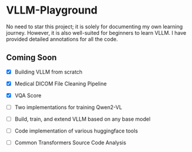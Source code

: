# VLLM-Playground

No need to star this project; it is solely for documenting my own learning journey. However, it is also well-suited for beginners to learn VLLM. I have provided detailed annotations for all the code.



##  Coming Soon

- [x] Building VLLM from scratch
- [x] Medical DICOM File Cleaning Pipeline
- [x] VQA Score
- [ ] Two implementations for training Qwen2-VL
- [ ] Build, train, and extend VLLM based on any base model
- [ ] Code implementation of various huggingface tools
- [ ] Common Transformers Source Code Analysis

